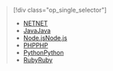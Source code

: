> [!div class="op_single_selector"]
> * [<span data-ttu-id="6aa9b-101">NET</span><span class="sxs-lookup"><span data-stu-id="6aa9b-101">NET</span></span>](../articles/service-bus-messaging/service-bus-dotnet-how-to-use-topics-subscriptions.md)
> * [<span data-ttu-id="6aa9b-102">Java</span><span class="sxs-lookup"><span data-stu-id="6aa9b-102">Java</span></span>](../articles/service-bus-messaging/service-bus-java-how-to-use-topics-subscriptions.md)
> * [<span data-ttu-id="6aa9b-103">Node.js</span><span class="sxs-lookup"><span data-stu-id="6aa9b-103">Node.js</span></span>](../articles/service-bus-messaging/service-bus-nodejs-how-to-use-topics-subscriptions.md)
> * [<span data-ttu-id="6aa9b-104">PHP</span><span class="sxs-lookup"><span data-stu-id="6aa9b-104">PHP</span></span>](../articles/service-bus-messaging/service-bus-php-how-to-use-topics-subscriptions.md)
> * [<span data-ttu-id="6aa9b-105">Python</span><span class="sxs-lookup"><span data-stu-id="6aa9b-105">Python</span></span>](../articles/service-bus-messaging/service-bus-python-how-to-use-topics-subscriptions.md)
> * [<span data-ttu-id="6aa9b-106">Ruby</span><span class="sxs-lookup"><span data-stu-id="6aa9b-106">Ruby</span></span>](../articles/service-bus-messaging/service-bus-ruby-how-to-use-topics-subscriptions.md)
> 
> 

